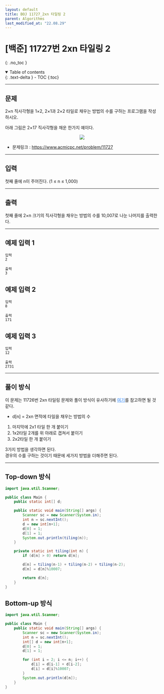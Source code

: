 ```yaml
---
layout: default
title: BOJ 11727_2xn 타일링 2
parent: Algorithms
last_modified_at: "22.08.29"
---
```


# [백준] 11727번 2xn 타일링 2
{: .no_toc }

<details open markdown="block">
  <summary>
    Table of contents
  </summary>
  {: .text-delta }
- TOC
{:toc}
</details>

---
## 문제
2×n 직사각형을 1×2, 2×1과 2×2 타일로 채우는 방법의 수를 구하는 프로그램을 작성하시오.

아래 그림은 2×17 직사각형을 채운 한가지 예이다.

<p align="center"><img src="https://www.acmicpc.net/upload/images/t2n2122.gif"></p>

- 문제링크 :
<a href="https://www.acmicpc.net/problem/11727">https://www.acmicpc.net/problem/11727
</a>

---
## 입력
첫째 줄에 n이 주어진다. (1 ≤ n ≤ 1,000)

---
## 출력
첫째 줄에 2×n 크기의 직사각형을 채우는 방법의 수를 10,007로 나눈 나머지를 출력한다.

---
## 예제 입력 1

```
입력
2

출력
3
```
## 예제 입력 2
```
입력
8

출력
171
```
## 예제 입력 3
```
입력
12

출력
2731
```
---
## 풀이 방식
이 문제는 11726번 2xn 타일링 문제와 풀이 방식이 유사하기에 <a href="/docs/algorithms/tiling" style="color: #2c84fa">여기</a>를 참고하면 될 것 같다.<br>

- d[n] = 2xn 면적에 타일을 채우는 방법의 수
1. 마지막에 2x1 타일 한 개 붙이기
2. 1x2타일 2개를 위 아래로 겹쳐서 붙이기
3. 2x2타일 한 개 붙이기 

3가지 방법을 생각하면 된다.<br>
경우의 수를 구하는 것이기 때문에 세가지 방법을 더해주면 된다.

---

## Top-down 방식
```java
import java.util.Scanner;

public class Main {
    public static int[] d;

    public static void main(String[] args) {
        Scanner sc = new Scanner(System.in);
        int n = sc.nextInt();
        d = new int[n+1];
        d[0] = 1;
        d[1] = 1;
        System.out.println(tiling(n));
    }

    private static int tiling(int n) {
        if (d[n] > 0) return d[n];

        d[n] = tiling(n-1) + tiling(n-2) + tiling(n-2);
        d[n] = d[n]%10007;

        return d[n];
    }
}
```
## Bottom-up 방식
```java
import java.util.Scanner;

public class Main {
    public static void main(String[] args) {
        Scanner sc = new Scanner(System.in);
        int n = sc.nextInt();
        int[] d = new int[n+1];
        d[0] = 1;
        d[1] = 1;

        for (int i = 2; i <= n; i++) {
            d[i] = d[i-1] + d[i-2];
            d[i] = d[i]%10007;
        }
        System.out.println(d[n]);
    }
}
```